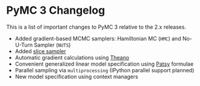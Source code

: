 # PyMC 3 Changelog

This is a list of important changes to PyMC 3 relative to the 2.x releases.

* Added gradient-based MCMC samplers: Hamiltonian MC (`HMC`) and No-U-Turn Sampler (`NUTS`)
* Added [slice sampler](http://projecteuclid.org/DPubS?verb=Display&version=1.0&service=UI&handle=euclid.aos/1056562461&page=record)
* Automatic gradient calculations using [Theano](https://github.com/Theano/Theano)
* Convenient generalized linear model specification using [Patsy](http://patsy.readthedocs.org/en/latest/) formulae
* Parallel sampling via `multiprocessing` (IPython parallel support planned)
* New model specification using context managers